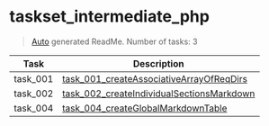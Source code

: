 # taskset_intermediate_php

> [Auto](https://github.com/codeaprendiz/learn_fullstack/blob/main/home/php/intermediate/taskset_intermediate_php/task_004_createGlobalMarkdownTable/generate-readme.php) generated ReadMe. Number of tasks: 3

| Task     | Description                                                                                                     |
|----------|-----------------------------------------------------------------------------------------------------------------|
| task_001 | [task_001_createAssociativeArrayOfReqDirs](taskset_intermediate_php/task_001_createAssociativeArrayOfReqDirs)   |
| task_002 | [task_002_createIndividualSectionsMarkdown](taskset_intermediate_php/task_002_createIndividualSectionsMarkdown) |
| task_004 | [task_004_createGlobalMarkdownTable](taskset_intermediate_php/task_004_createGlobalMarkdownTable)               |
